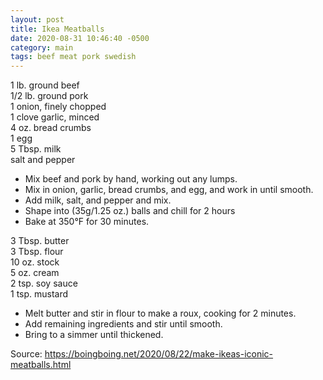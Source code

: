 ```yaml
---
layout: post
title: Ikea Meatballs
date: 2020-08-31 10:46:40 -0500
category: main
tags: beef meat pork swedish
---
```

1 lb. ground beef  
1/2 lb. ground pork  
1 onion, finely chopped  
1 clove garlic, minced  
4 oz. bread crumbs  
1 egg  
5 Tbsp. milk  
salt and pepper  

  * Mix beef and pork by hand, working out any lumps.
  * Mix in onion, garlic, bread crumbs, and egg, and work in until smooth.
  * Add milk, salt, and pepper and mix.
  * Shape into (35g/1.25 oz.) balls and chill for 2 hours
  * Bake at 350°F for 30 minutes.

3 Tbsp. butter  
3 Tbsp. flour  
10 oz. stock  
5 oz. cream  
2 tsp. soy sauce  
1 tsp. mustard  

  * Melt butter and stir in flour to make a roux, cooking for 2 minutes.
  * Add remaining ingredients and stir until smooth.
  * Bring to a simmer until thickened.

Source: <https://boingboing.net/2020/08/22/make-ikeas-iconic-meatballs.html>
